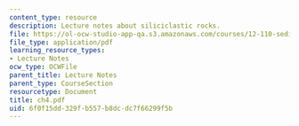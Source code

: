 ```yaml
---
content_type: resource
description: Lecture notes about siliciclastic rocks.
file: https://ol-ocw-studio-app-qa.s3.amazonaws.com/courses/12-110-sedimentary-geology-spring-2007/6f0f15dd329fb557b8dcdc7f66299f5b_ch4.pdf
file_type: application/pdf
learning_resource_types:
- Lecture Notes
ocw_type: OCWFile
parent_title: Lecture Notes
parent_type: CourseSection
resourcetype: Document
title: ch4.pdf
uid: 6f0f15dd-329f-b557-b8dc-dc7f66299f5b
---
```

